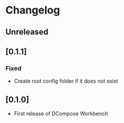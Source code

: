 # Changelog

## Unreleased

## [0.1.1]

### Fixed

- Create root config folder if it does not exist

## [0.1.0]

- First release of DCompose Workbench